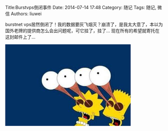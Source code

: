 Title:Burstvps倒闭事件
Date: 2014-07-14 17:48
Category: 随记
Tags: 随记, 微信
Authors: liuwei

burstnet vps居然倒闭了！我的数据要灰飞烟灭？崩溃了，是我太大意了，本以为国外老牌的提供商怎么会出问题呢，可它挂了，挂了... 现在所有的希望就寄托在这封邮件上了...

<img src="../../static/images/2014/20140714/105.pic.jpg" width="400" />